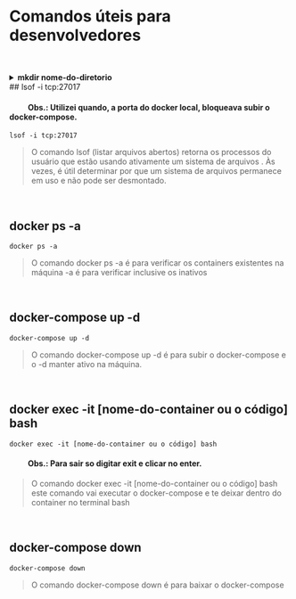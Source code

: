 # Comandos úteis para desenvolvedores

<meta
name="viewport" content="width=device-width, initial-scale=1">

<link
  rel="stylesheet" href="./style.css"
>

<br
/>

<details>
  <summary> <strong
  class='center'
>mkdir nome-do-diretorio</strong></summary>


  <h4
> 
    &nbsp;&nbsp;&nbsp;&nbsp;&nbsp;&nbsp;&nbsp;&nbsp;&nbsp;&nbsp;Obs.: Nome do diretorio **não pode ter espaço** senão é gerado 2 diretórios, mais pode usar <strong>camelCase</strong> ou <strong>snack-case</strong>
</h4>

> <p
> >

    mkdir nome-do-diretorio

  </p>

> O comando mkdir gera diretório.

<br
/>
</details>
## lsof -i tcp:27017

<h4
>
  &nbsp;&nbsp;&nbsp;&nbsp;&nbsp;&nbsp;&nbsp;&nbsp;&nbsp;&nbsp;Obs.: Utilizei quando, a porta do docker local, bloqueava subir o docker-compose.</h4>

> <p
> >

    lsof -i tcp:27017

  </p>

> O comando lsof (listar arquivos abertos) retorna os processos do usuário que estão usando ativamente um sistema de arquivos . Às vezes, é útil determinar por que um sistema de arquivos permanece em uso e não pode ser desmontado.

<br
/>

## docker ps -a

> <p
> >

    docker ps -a

 </p>

> O comando docker ps -a é para verificar os containers existentes na máquina -a é para verificar inclusive os inativos

<br
/>

## docker-compose up -d

> <p
> >

    docker-compose up -d

 </p>

> O comando docker-compose up -d é para subir o docker-compose e o -d manter ativo na máquina.

<br
/>

## docker exec -it [nome-do-container ou o código] bash

> <p
> >

    docker exec -it [nome-do-container ou o código] bash

 </p>

 <h4
 >
  &nbsp;&nbsp;&nbsp;&nbsp;&nbsp;&nbsp;&nbsp;&nbsp;&nbsp;&nbsp;Obs.: Para sair so digitar exit e clicar no enter.</h4>

> O comando docker exec -it [nome-do-container ou o código] bash  este comando vai executar o docker-compose e te deixar dentro do container no terminal bash

<br
/>

## docker-compose down

> <p
> >

    docker-compose down

 </p>

> O comando docker-compose down é para baixar o docker-compose

<br
/>
